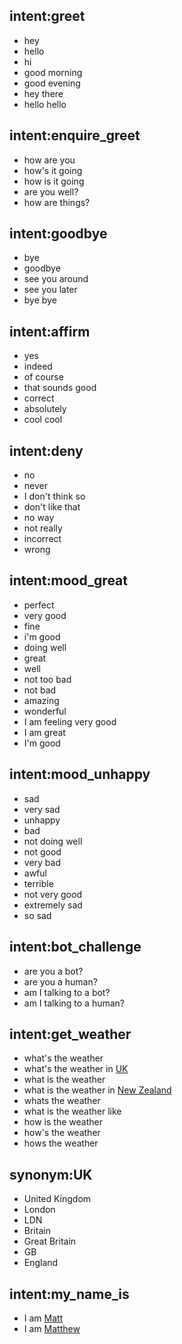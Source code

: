 ## intent:greet
- hey
- hello
- hi
- good morning
- good evening
- hey there
- hello hello

## intent:enquire_greet
- how are you
- how's it going
- how is it going
- are you well?
- how are things?


## intent:goodbye
- bye
- goodbye
- see you around
- see you later
- bye bye

## intent:affirm
- yes
- indeed
- of course
- that sounds good
- correct
- absolutely
- cool cool

## intent:deny
- no
- never
- I don't think so
- don't like that
- no way
- not really
- incorrect
- wrong

## intent:mood_great
- perfect
- very good
- fine
- i'm good
- doing well
- great
- well
- not too bad
- not bad
- amazing
- wonderful
- I am feeling very good
- I am great
- I'm good

## intent:mood_unhappy
- sad
- very sad
- unhappy
- bad
- not doing well
- not good
- very bad
- awful
- terrible
- not very good
- extremely sad
- so sad

## intent:bot_challenge
- are you a bot?
- are you a human?
- am I talking to a bot?
- am I talking to a human?

## intent:get_weather
- what's the weather
- what's the weather in [UK](GPE)
- what is the weather
- what is the weather in [New Zealand](GPE)
- whats the weather
- what is the weather like
- how is the weather
- how's the weather
- hows the weather


## synonym:UK
- United Kingdom
- London
- LDN
- Britain
- Great Britain
- GB
- England

## intent:my_name_is
- I am [Matt](PERSON)
- I am [Matthew](PERSON)